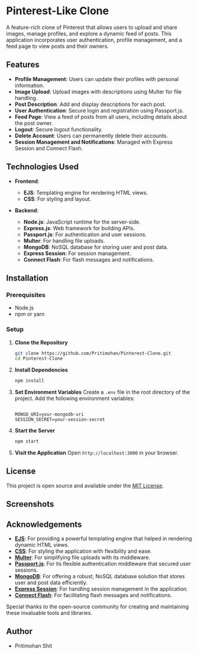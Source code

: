 # Pinterest-Like Clone

A feature-rich clone of Pinterest that allows users to upload and share images, manage profiles, and explore a dynamic feed of posts. This application incorporates user authentication, profile management, and a feed page to view posts and their owners.

## Features

- **Profile Management**: Users can update their profiles with personal information.
- **Image Upload**: Upload images with descriptions using Multer for file handling.
- **Post Description**: Add and display descriptions for each post.
- **User Authentication**: Secure login and registration using Passport.js.
- **Feed Page**: View a feed of posts from all users, including details about the post owner.
- **Logout**: Secure logout functionality.
- **Delete Account**: Users can permanently delete their accounts.
- **Session Management and Notifications**: Managed with Express Session and Connect Flash.

## Technologies Used

- **Frontend**:
  - **EJS**: Templating engine for rendering HTML views.
  - **CSS**: For styling and layout.

- **Backend**:
  - **Node.js**: JavaScript runtime for the server-side.
  - **Express.js**: Web framework for building APIs.
  - **Passport.js**: For authentication and user sessions.
  - **Multer**: For handling file uploads.
  - **MongoDB**: NoSQL database for storing user and post data.
  - **Express Session**: For session management.
  - **Connect Flash**: For flash messages and notifications.

## Installation

### Prerequisites

- Node.js
- npm or yarn

### Setup

1. **Clone the Repository**
   ```bash
   git clone https://github.com/Pritimohan/Pinterest-Clone.git
   cd Pinterest-Clone

    ```
2. **Install Dependencies**
    ```bash
    npm install
    ```
3. **Set Environment Variables**
    Create a `.env` file in the root directory of the project. Add the following environment variables:
    ```env

    MONGO_URI=your-mongodb-uri
    SESSION_SECRET=your-session-secret
    ```
4. **Start the Server**
    ```bash
    npm start
    ```
5. **Visit the Application**
    Open `http://localhost:3000` in your browser.

## License

This project is open source and available under the [MIT License](LICENSE).

## Screenshots

## Acknowledgements

- **[EJS](https://github.com/mde/ejs)**: For providing a powerful templating engine that helped in rendering dynamic HTML views.
- **[CSS](https://www.w3.org/Style/CSS/)**: For styling the application with flexibility and ease.
- **[Multer](https://github.com/expressjs/multer)**: For simplifying file uploads with its middleware.
- **[Passport.js](http://www.passportjs.org/)**: For its flexible authentication middleware that secured user sessions.
- **[MongoDB](https://www.mongodb.com/)**: For offering a robust, NoSQL database solution that stores user and post data efficiently.
- **[Express Session](https://github.com/expressjs/session)**: For handling session management in the application.
- **[Connect Flash](https://github.com/expressjs/connect-flash)**: For facilitating flash messages and notifications.

Special thanks to the open-source community for creating and maintaining these invaluable tools and libraries.

## Author

- Pritimohan Shit
```

